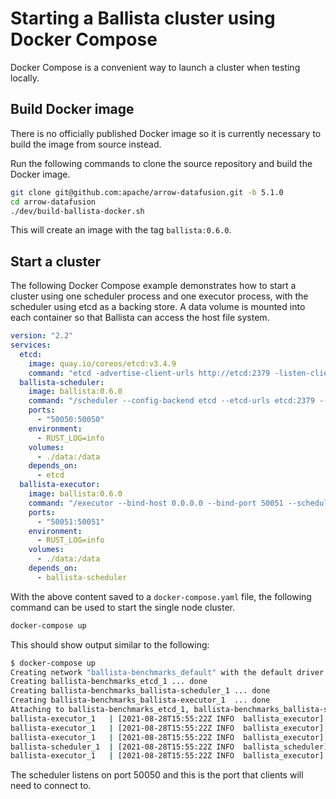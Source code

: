 <!---
  Licensed to the Apache Software Foundation (ASF) under one
  or more contributor license agreements.  See the NOTICE file
  distributed with this work for additional information
  regarding copyright ownership.  The ASF licenses this file
  to you under the Apache License, Version 2.0 (the
  "License"); you may not use this file except in compliance
  with the License.  You may obtain a copy of the License at

    http://www.apache.org/licenses/LICENSE-2.0

  Unless required by applicable law or agreed to in writing,
  software distributed under the License is distributed on an
  "AS IS" BASIS, WITHOUT WARRANTIES OR CONDITIONS OF ANY
  KIND, either express or implied.  See the License for the
  specific language governing permissions and limitations
  under the License.
-->

# Starting a Ballista cluster using Docker Compose

Docker Compose is a convenient way to launch a cluster when testing locally.

## Build Docker image

There is no officially published Docker image so it is currently necessary to build the image from source instead.

Run the following commands to clone the source repository and build the Docker image.

```bash
git clone git@github.com:apache/arrow-datafusion.git -b 5.1.0
cd arrow-datafusion
./dev/build-ballista-docker.sh
```

This will create an image with the tag `ballista:0.6.0`.

## Start a cluster

The following Docker Compose example demonstrates how to start a cluster using one scheduler process and one
executor process, with the scheduler using etcd as a backing store. A data volume is mounted into each container
so that Ballista can access the host file system.

```yaml
version: "2.2"
services:
  etcd:
    image: quay.io/coreos/etcd:v3.4.9
    command: "etcd -advertise-client-urls http://etcd:2379 -listen-client-urls http://0.0.0.0:2379"
  ballista-scheduler:
    image: ballista:0.6.0
    command: "/scheduler --config-backend etcd --etcd-urls etcd:2379 --bind-host 0.0.0.0 --bind-port 50050"
    ports:
      - "50050:50050"
    environment:
      - RUST_LOG=info
    volumes:
      - ./data:/data
    depends_on:
      - etcd
  ballista-executor:
    image: ballista:0.6.0
    command: "/executor --bind-host 0.0.0.0 --bind-port 50051 --scheduler-host ballista-scheduler"
    ports:
      - "50051:50051"
    environment:
      - RUST_LOG=info
    volumes:
      - ./data:/data
    depends_on:
      - ballista-scheduler
```

With the above content saved to a `docker-compose.yaml` file, the following command can be used to start the single
node cluster.

```bash
docker-compose up
```

This should show output similar to the following:

```bash
$ docker-compose up
Creating network "ballista-benchmarks_default" with the default driver
Creating ballista-benchmarks_etcd_1 ... done
Creating ballista-benchmarks_ballista-scheduler_1 ... done
Creating ballista-benchmarks_ballista-executor_1  ... done
Attaching to ballista-benchmarks_etcd_1, ballista-benchmarks_ballista-scheduler_1, ballista-benchmarks_ballista-executor_1
ballista-executor_1   | [2021-08-28T15:55:22Z INFO  ballista_executor] Running with config:
ballista-executor_1   | [2021-08-28T15:55:22Z INFO  ballista_executor] work_dir: /tmp/.tmpLVx39c
ballista-executor_1   | [2021-08-28T15:55:22Z INFO  ballista_executor] concurrent_tasks: 4
ballista-scheduler_1  | [2021-08-28T15:55:22Z INFO  ballista_scheduler] Ballista v0.6.0 Scheduler listening on 0.0.0.0:50050
ballista-executor_1   | [2021-08-28T15:55:22Z INFO  ballista_executor] Ballista v0.6.0 Rust Executor listening on 0.0.0.0:50051
```

The scheduler listens on port 50050 and this is the port that clients will need to connect to.
